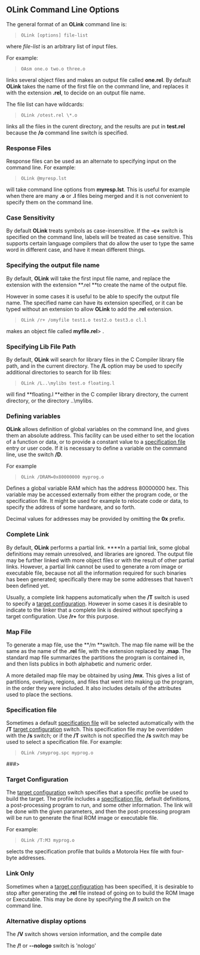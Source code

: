 ## OLink Command Line Options

 The general format of an **OLink** command line is:
 
>     OLink [options] file-list
 
 where _file-list_ is an arbitrary list of input files.
 
 For example:
 
>     OAsm one.o two.o three.o
 
 links several object files and makes an output file called **one.rel**.  By default **OLink** takes the name of the first file on the command line, and replaces it with the extension **.rel**, to decide on an output file name.
 
 The file list can have wildcards:
 
>     OLink /otest.rel \*.o
 
  links all the files in the curent directory, and the results are put in **test.rel** because the **/o** command line switch is specified.


### Response Files

 Response files can be used as an alternate to specifying input on the command line.  For example:
 
>     OLink @myresp.lst
 
 will take command line options from **myresp.lst**.  This is useful for example when there are many **.o** or **.l** files being merged and it is not convenient to specify them on the command line.


### Case Sensitivity

 By default **OLink** treats symbols as case-insensitive.  If the **-c+** switch is specified on the command line, labels will be treated as case sensitive.  This supports certain language compilers that do allow the user to type the same word in different case, and have it mean different things.


### Specifying the output file name
 

 
 By default, **OLink** will take the first input file name, and replace the extension with the extension **.rel **to create the name of the output file.
 
 However in some cases it is useful to be able to specify the output file name.  The specified name can have its extension specified, or it can be typed without an extension to allow **OLink** to add the **.rel** extension.
>     
>     OLink /r+ /omyfile test1.o test2.o test3.o cl.l
 
 makes an object file called **myfile.rel**>     .


### Specifying Lib File Path
 

 By default, **OLink** will search for library files in the C Compiler library file path, and in the current directory.  The **/L** option may be used to specify additional directories to search for lib files:
 
>     OLink /L..\mylibs test.o floating.l
 
 will find **floating.l **either in the C compiler library directory, the current directory, or the directory ..\\mylibs.


### Defining variables

 **OLink** allows definition of global variables on the command line, and gives them an absolute address.  This facility can be used either to set the location of a function or data, or to provide a constant value to a [specification file](OLink%20Specification%20Files.md) entry or user code.  If it is necessary to define a variable on the command line, use the switch **/D**.  
 
 For example
 
>     OLink /DRAM=0x80000000 myprog.o
 
 Defines a global variable RAM which has the address 80000000 hex.  This variable may be accessed externally from either the program code, or the specification file.  It might be used for example to relocate code or data, to specify the address of some hardware, and so forth.
 
 Decimal values for addresses may be provided by omitting the **0x** prefix.


### Complete Link

 By default, **OLink** performs a partial link.  ****In a partial link, some global definitions may remain unresolved, and libraries are ignored.  The output file may be further linked with more object files or with the result of other partial links.  However, a partial link cannot be used to generate a rom image or executable file, because not all the information required for such binaries has been generated; specifically there may be some addresses that haven't been defined yet.
 
 Usually, a complete link happens automatically when the **/T** switch is used to specify a [target configuration](OLink%20Target%20Configurations.md).  However in some cases it is desirable to indicate to the linker that a complete link is desired without specifying a target configuration.  Use **/r+** for this purpose.


### Map File

 To generate a map file, use the **/m **switch.  The map file name will be the same as the name of the **.rel** file, with the extension replaced by **.map**.  The standard map file summarizes the partitions the program is contained in, and then lists publics in both alphabetic and numeric order.  
 
 A more detailed map file may be obtained by using **/mx**.  This gives a list of partitions, overlays, regions, and files that went into making up the program, in the order they were included.  It also includes details of the attributes used to place the sections.


### Specification file

 Sometimes a default [specification file](OLink%20Specification%20Files.md) will be selected automatically with the **/T** [target configuration](OLink%20Target%20Configurations.md) switch.  This specification file may be overridden with the **/s** switch; or if the **/T** switch is not specified the **/s** switch may be used to select a specification file.  For example:
 
>     OLink /smyprog.spc myprog.o


###>


### Target Configuration

 The [target configuration](OLink%20Target%20Configurations.md) switch specifies that a specific profile be used to build the target.  The profile includes a [specification file](OLink%20Specification%20Files.md), default definitions, a post-processing program to run, and some other information.  The link will be done with the given parameters, and then the post-processing program will be run to generate the final ROM image or executable file.
 
 For example:
 
>     OLink /T:M3 myprog.o
 
 selects the specification profile that builds a Motorola Hex file with four-byte addresses.


### Link Only

 Sometimes when a [target configuration](OLink%20Target%20Configurations.md) has been specified, it is desirable to stop after generating the **.rel** file instead of going on to build the ROM Image or Executable.  This may be done by specifying the **/l** switch on the command line.
 
   
### Alternative display options

 The **/V** switch shows version information, and the compile date

 The **/!** or **--nologo** switch is 'nologo'

